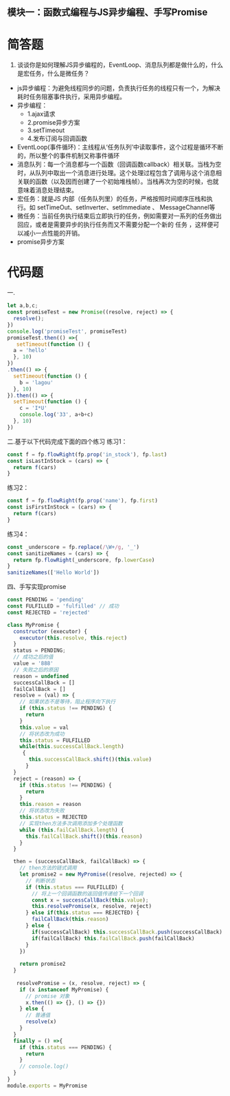 ## 模块一：函数式编程与JS异步编程、手写Promise
# 简答题
1. 谈谈你是如何理解JS异步编程的，EventLoop、消息队列都是做什么的，什么是宏任务，什么是微任务？
- js异步编程：为避免线程同步的问题，负责执行任务的线程只有一个，为解决耗时任务阻塞事件执行，采用异步编程。
- 异步编程：
  - 1.ajax请求
  - 2.promise异步方案
  - 3.setTimeout
  - 4.发布订阅与回调函数
- EventLoop(事件循环)：主线程从‘任务队列’中读取事件，这个过程是循环不断的，所以整个的事件机制又称事件循环
- 消息队列：每一个消息都与一个函数（回调函数callback）相关联。当栈为空时，从队列中取出一个消息进行处理。这个处理过程包含了调用与这个消息相关联的函数（以及因而创建了一个初始堆栈帧）。当栈再次为空的时候，也就意味着消息处理结束。
- 宏任务：就是JS 内部（任务队列里）的任务，严格按照时间顺序压栈和执行。如 setTimeOut、setInverter、setImmediate 、 MessageChannel等
- 微任务：当前任务执行结束后立即执行的任务，例如需要对一系列的任务做出回应，或者是需要异步的执行任务而又不需要分配一个新的 任务 ，这样便可以减小一点性能的开销。
- promise异步方案

# 代码题
一.
```js
let a,b,c;
const promiseTest = new Promise((resolve, reject) => { 
  resolve();
})
console.log('promiseTest', promiseTest)
promiseTest.then(() =>{
   setTimeout(function () {
  a = 'hello'
  }, 10)
})
.then(() => {
  setTimeout(function () {
    b = 'lagou'
  }, 10)
}).then(() => {
  setTimeout(function () {
    c = 'I*U'
    console.log('33', a+b+c)
  }, 10)
})
```
二.基于以下代码完成下面的四个练习
练习1：
```js
const f = fp.flowRight(fp.prop('in_stock'), fp.last)
const isLastInStock = (cars) => {
  return f(cars)
}
```
练习2：
```js
const f = fp.flowRight(fp.prop('name'), fp.first)
const isFirstInStock = (cars) => {
  return f(cars)
}
```
练习4：
```js
const _underscore = fp.replace(/\W+/g, '_')
const sanitizeNames = (cars) => {
  return fp.flowRight(_underscore, fp.lowerCase)
}
sanitizeNames(['Hello World'])
```
四、手写实现promise
```js
const PENDING = 'pending'
const FULFILLED = 'fulfilled' // 成功
const REJECTED = 'rejected'

class MyPromise {
  constructor (executor) {
    executor(this.resolve, this.reject)
  }
  status = PENDING;
  // 成功之后的值
  value = '888'
  // 失败之后的原因
  reason = undefined
  successCallBack = []
  failCallBack = []
  resolve = (val) => {
    // 如果状态不是等待，阻止程序向下执行
    if (this.status !== PENDING) {
      return
    }
    this.value = val
    // 将状态改为成功
    this.status = FULFILLED
    while(this.successCallBack.length)
     {
       this.successCallBack.shift()(this.value)
      }
  }
  reject = (reason) => {
    if (this.status !== PENDING) {
      return
    }
    this.reason = reason
    // 将状态改为失败
    this.status = REJECTED
    // 实现then方法多次调用添加多个处理函数
    while (this.failCallBack.length) {
      this.failCallBack.shift()(this.reason)
    }
  }

  then = (successCallBack, failCallBack) => {
    // then方法的链式调用
    let promise2 = new MyPromise((resolve, rejected) => {
      // 判断状态
      if (this.status === FULFILLED) {
        // 将上一个回调函数的返回值传递给下一个回调
        const x = successCallBack(this.value);
        this.resolvePromise(x, resolve, reject)
      } else if(this.status === REJECTED) {
        failCallBack(this.reason)
      } else {
        if(successCallBack) this.successCallBack.push(successCallBack)
        if(failCallBack) this.failCallBack.push(failCallBack)
      }
    })
    
    return promise2
  }
  
   resolvePromise = (x, resolve, reject) => {
    if (x instanceof MyPromise) {
      // promise 对象
      x.then(() => {}, () => {})
    } else {
      // 普通值
      resolve(x)
    }
  }
  finally = () =>{
    if (this.status === PENDING) {
      return
    }
    // console.log()
  }
}
module.exports = MyPromise
```